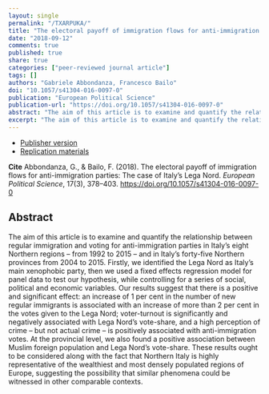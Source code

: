 ```yaml
---
layout: single
permalink: "/TXARPUKA/"
title: "The electoral payoff of immigration flows for anti-immigration parties: The case of Italy’s Lega Nord"
date: "2018-09-12"
comments: true
published: true
share: true
categories: ["peer-reviewed journal article"]
tags: []
authors: "Gabriele Abbondanza, Francesco Bailo"
doi: "10.1057/s41304-016-0097-0"
publication: "European Political Science"
publication-url: "https://doi.org/10.1057/s41304-016-0097-0"
abstract: "The aim of this article is to examine and quantify the relationship between regular immigration and voting for anti-immigration parties in Italy’s eight Northern regions – from 1992 to 2015 – and in Italy’s forty-five Northern provinces from 2004 to 2015. Firstly, we identified the Lega Nord as Italy’s main xenophobic party, then we used a fixed effects regression model for panel data to test our hypothesis, while controlling for a series of social, political and economic variables. Our results suggest that there is a positive and significant effect: an increase of 1 per cent in the number of new regular immigrants is associated with an increase of more than 2 per cent in the votes given to the Lega Nord; voter-turnout is significantly and negatively associated with Lega Nord’s vote-share, and a high perception of crime – but not actual crime – is positively associated with anti-immigration votes. At the provincial level, we also found a positive association between Muslim foreign population and Lega Nord’s vote-share. These results ought to be considered along with the fact that Northern Italy is highly representative of the wealthiest and most densely populated regions of Europe, suggesting the possibility that similar phenomena could be witnessed in other comparable contexts."
excerpt: "The aim of this article is to examine and quantify the relationship between regular immigration and voting for anti-immigration parties in Italy’s eight Northern regions – from 1992 to 2015 – and in Italy’s forty-five Northern provinces from 2004 to 2015."
---
```


* [Publisher version](https://doi.org/10.1057/s41304-016-0097-0) 
* [Replication materials](https://doi.org/10.7910/DVN/YM7IWP)

**Cite** Abbondanza, G., & Bailo, F. (2018). The electoral payoff of immigration flows for anti-immigration parties: The case of Italy’s Lega Nord. *European Political Science*, 17(3), 378–403. https://doi.org/10.1057/s41304-016-0097-0


## Abstract

The aim of this article is to examine and quantify the relationship between regular immigration and voting for anti-immigration parties in Italy’s eight Northern regions – from 1992 to 2015 – and in Italy’s forty-five Northern provinces from 2004 to 2015. Firstly, we identified the Lega Nord as Italy’s main xenophobic party, then we used a fixed effects regression model for panel data to test our hypothesis, while controlling for a series of social, political and economic variables. Our results suggest that there is a positive and significant effect: an increase of 1 per cent in the number of new regular immigrants is associated with an increase of more than 2 per cent in the votes given to the Lega Nord; voter-turnout is significantly and negatively associated with Lega Nord’s vote-share, and a high perception of crime – but not actual crime – is positively associated with anti-immigration votes. At the provincial level, we also found a positive association between Muslim foreign population and Lega Nord’s vote-share. These results ought to be considered along with the fact that Northern Italy is highly representative of the wealthiest and most densely populated regions of Europe, suggesting the possibility that similar phenomena could be witnessed in other comparable contexts.
